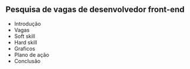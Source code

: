 ## Pesquisa de vagas de desenvolvedor front-end
- Introdução
- Vagas
- Soft skill
- Hard skill
- Graficos
- Plano de ação
- Conclusão 
